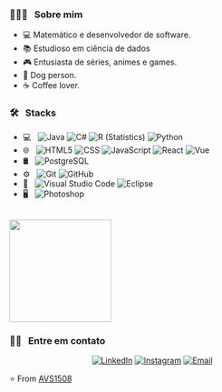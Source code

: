 <h3> 👨🏻‍💻 &nbsp; Sobre mim </h3>

- 💻 Matemático e desenvolvedor de software.
- 📚 Estudioso em ciência de dados
- 🎮 Entusiasta de séries, animes e games.
- 🐶 Dog person.
- ☕ Coffee lover.

<h3> 🛠 &nbsp; Stacks </h3>

- 💻 &nbsp;
  ![Java](https://img.shields.io/badge/-Java-333333?style=flat&logo=Java&logoColor=007396)
  ![C#](https://img.shields.io/badge/-C%23-333333?style=flat&logo=c-sharp&logoColor=00599C)
  ![R (Statistics)](https://img.shields.io/badge/-R-333333?style=flat&logo=R&logoColor=276DC3)
  ![Python](https://img.shields.io/badge/-Python-333333?style=flat&logo=python)
- 🌐 &nbsp;
  ![HTML5](https://img.shields.io/badge/-HTML5-333333?style=flat&logo=HTML5)
  ![CSS](https://img.shields.io/badge/-CSS-333333?style=flat&logo=CSS3&logoColor=1572B6)
  ![JavaScript](https://img.shields.io/badge/-JavaScript-333333?style=flat&logo=javascript)
  ![React](https://img.shields.io/badge/-React-333333?style=flat&logo=react)
  ![Vue](https://img.shields.io/badge/-Vue-333333?style=flat&logo=vue.js)
- 🛢 &nbsp;
  ![PostgreSQL](https://img.shields.io/badge/-PostgreSQL-333333?style=flat&logo=postgresql)
- ⚙️ &nbsp;
  ![Git](https://img.shields.io/badge/-Git-333333?style=flat&logo=git)
  ![GitHub](https://img.shields.io/badge/-GitHub-333333?style=flat&logo=github)
- 🔧 &nbsp;
  ![Visual Studio Code](https://img.shields.io/badge/-Visual%20Studio%20Code-333333?style=flat&logo=visual-studio-code&logoColor=007ACC)
  ![Eclipse](https://img.shields.io/badge/-Eclipse-333333?style=flat&logo=eclipse-ide&logoColor=2C2255)
- 🖥 &nbsp;
  ![Photoshop](https://img.shields.io/badge/-Photoshop-333333?style=flat&logo=adobe-photoshop)

<br/>

<a href="https://github.com/luisfpperru">
  <img height="180em" src="https://github-readme-stats.vercel.app/api/top-langs/?username=luisfpperru&theme=buefy&layout=compact" />
</a>

<br/>

<h3> 🤝🏻 &nbsp; Entre em contato </h3>

<p align="center">
<a href="https://www.linkedin.com/in/luís-filipe-p-perrú-550899114/"><img alt="LinkedIn" src="https://img.shields.io/badge/LinkedIn-Luis%20Filipe%20P%20Perrú-blue?style=flat-square&logo=linkedin"></a>
<a href="https://www.instagram.com/luisfpperru/"><img alt="Instagram" src="https://img.shields.io/badge/Instagram-luisfpperru-blue?style=flat-square&logo=instagram"></a>
<a href="mailto:luisperru.dsn.imb@alterdata.com.br"><img alt="Email" src="https://img.shields.io/badge/Email-luisperru.dsn.imb@alterdata.com.br-blue?style=flat-square&logo=gmail"></a>
</p>

⭐️ From [AVS1508](https://github.com/kautukkundan/Awesome-Profile-README-templates/blob/master/short-and-sweet/AVS1508.md)
